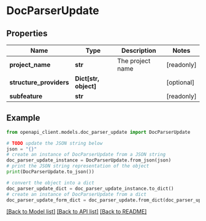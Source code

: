 # DocParserUpdate


## Properties

Name | Type | Description | Notes
------------ | ------------- | ------------- | -------------
**project_name** | **str** | The project name | [readonly] 
**structure_providers** | **Dict[str, object]** |  | [optional] 
**subfeature** | **str** |  | [readonly] 

## Example

```python
from openapi_client.models.doc_parser_update import DocParserUpdate

# TODO update the JSON string below
json = "{}"
# create an instance of DocParserUpdate from a JSON string
doc_parser_update_instance = DocParserUpdate.from_json(json)
# print the JSON string representation of the object
print(DocParserUpdate.to_json())

# convert the object into a dict
doc_parser_update_dict = doc_parser_update_instance.to_dict()
# create an instance of DocParserUpdate from a dict
doc_parser_update_form_dict = doc_parser_update.from_dict(doc_parser_update_dict)
```
[[Back to Model list]](../README.md#documentation-for-models) [[Back to API list]](../README.md#documentation-for-api-endpoints) [[Back to README]](../README.md)


